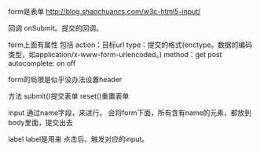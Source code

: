 form是表单
http://blog.shaochuancs.com/w3c-html5-input/

回调
onSubmit。提交的回调。

form上面有属性
包括
action：目标url
type：提交的格式(enctype。数据的编码类型，如application/x-www-form-urlencoded。)
method：get post
autocomplete: on off


form的局限是似乎没办法设置header


方法
submit()提交表单
reset()重置表单

input
通过name字段，来进行。
会将form下面，所有含有name的元素，都放到body里面，提交出去


label
label是用来 点击后，触发对应的input。
